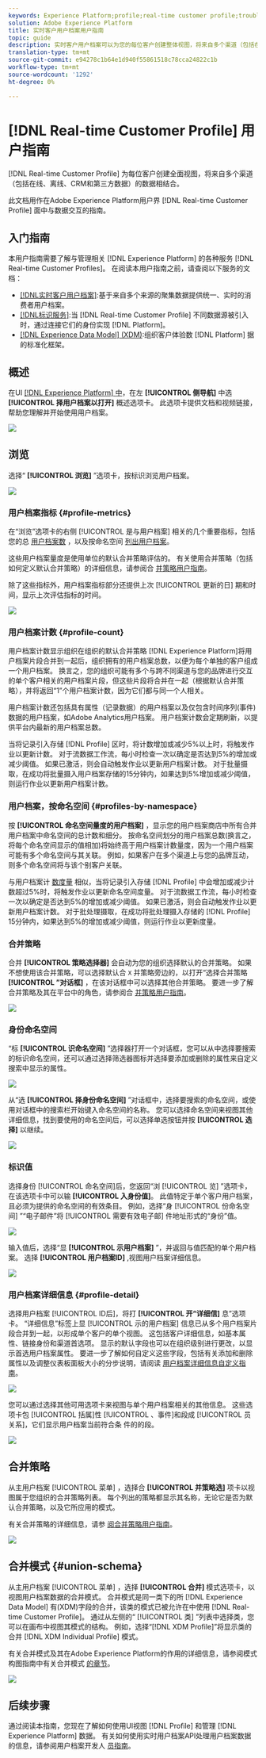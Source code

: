 ```yaml
---
keywords: Experience Platform;profile;real-time customer profile;troubleshooting;API;unified profile;Unified Profile;unified;Profile;rtcp;enable profile;Enable profile;Union schema;UNION PROFILE;union profile
solution: Adobe Experience Platform
title: 实时客户用户档案用户指南
topic: guide
description: 实时客户用户档案可以为您的每位客户创建整体视图，将来自多个渠道（包括在线、离线、CRM和第三方数据）的数据相结合。 此文档可作为与Adobe Experience Platform用户界面中实时用户档案交互的指南。
translation-type: tm+mt
source-git-commit: e94278c1b64e1d940f55861518c78cca24822c1b
workflow-type: tm+mt
source-wordcount: '1292'
ht-degree: 0%

---
```



# [!DNL Real-time Customer Profile] 用户指南

[!DNL Real-time Customer Profile] 为每位客户创建全面视图，将来自多个渠道（包括在线、离线、CRM和第三方数据）的数据相结合。

此文档用作在Adobe Experience Platform用户界 [!DNL Real-time Customer Profile] 面中与数据交互的指南。

## 入门指南

本用户指南需要了解与管理相关 [!DNL Experience Platform] 的各种服务 [!DNL Real-time Customer Profiles]。 在阅读本用户指南之前，请查阅以下服务的文档：

* [[!DNL实时客户用户档案]](../home.md):基于来自多个来源的聚集数据提供统一、实时的消费者用户档案。
* [[!DNL标识服务]](../../identity-service/home.md):当 [!DNL Real-time Customer Profile] 不同数据源被引入时，通过连接它们的身份实现 [!DNL Platform]。
* [[!DNL Experience Data Model] (XDM)](../../xdm/home.md):组织客户体验数 [!DNL Platform] 据的标准化框架。

## 概述

在UI [[!DNL Experience Platform] 中](http://platform.adobe.com)，在左 **[!UICONTROL 侧导航]** 中选 **[!UICONTROL 择用户档案以打开]** 概述选项卡。 此选项卡提供文档和视频链接，帮助您理解并开始使用用户档案。

![](../images/user-guide/profiles-overview.png)

## 浏览

选择“ **[!UICONTROL 浏览]** ”选项卡，按标识浏览用户档案。

![](../images/user-guide/profiles-browse.png)

### 用户档案指标 {#profile-metrics}

在“浏览”选项卡的右侧 [!UICONTROL 是与用户档案] 相关的几个重要指标，包括您的总 [用户档案数](#profile-count) ，以及按命名空间 [列出用户档案](#profiles-by-namespace)。

这些用户档案量度是使用单位的默认合并策略评估的。 有关使用合并策略（包括如何定义默认合并策略）的详细信息，请参阅合 [并策略用户指南](merge-policies.md)。

除了这些指标外，用户档案指标部分还提供上次 [!UICONTROL 更新的日] 期和时间，显示上次评估指标的时间。

![](../images/user-guide/profiles-profile-metrics.png)

### 用户档案计数 {#profile-count}

用户档案计数显示组织在组织的默认合并策略 [!DNL Experience Platform]将用户档案片段合并到一起后，组织拥有的用户档案总数，以便为每个单独的客户组成一个用户档案。 换言之，您的组织可能有多个与跨不同渠道与您的品牌进行交互的单个客户相关的用户档案片段，但这些片段将合并在一起（根据默认合并策略），并将返回“1”个用户档案计数，因为它们都与同一个人相关。

用户档案计数还包括具有属性（记录数据）的用户档案以及仅包含时间序列(事件)数据的用户档案，如Adobe Analytics用户档案。 用户档案计数会定期刷新，以提供平台内最新的用户档案总数。

当将记录引入存储 [!DNL Profile] 区时，将计数增加或减少5%以上时，将触发作业以更新计数。 对于流数据工作流，每小时检查一次以确定是否达到5%的增加或减少阈值。 如果已激活，则会自动触发作业以更新用户档案计数。 对于批量摄取，在成功将批量摄入用户档案存储的15分钟内，如果达到5%增加或减少阈值，则运行作业以更新用户档案计数。

### 用户档案，按命名空间 {#profiles-by-namespace}

按 **[!UICONTROL 命名空间量度的用户档案]** ，显示您的用户档案商店中所有合并用户档案中命名空间的总计数和细分。 按命名空间划分的用户档案总数(换言之，将每个命名空间显示的值相加)将始终高于用户档案计数量度，因为一个用户档案可能有多个命名空间与其关联。 例如，如果客户在多个渠道上与您的品牌互动，则多个命名空间将与该个别客户关联。

与用户档案计 [数度量](#profile-count) 相似，当将记录引入存储 [!DNL Profile] 中会增加或减少计数超过5%时，将触发作业以更新命名空间度量。 对于流数据工作流，每小时检查一次以确定是否达到5%的增加或减少阈值。 如果已激活，则会自动触发作业以更新用户档案计数。 对于批处理摄取，在成功将批处理摄入存储的 [!DNL Profile] 15分钟内，如果达到5%的增加或减少阈值，则运行作业以更新度量。

### 合并策略

合并 **[!UICONTROL 策略选择器]** 会自动为您的组织选择默认的合并策略。 如果不想使用该合并策略，可以选择默认合 `X` 并策略旁边的，以打开“选择合并策略 **[!UICONTROL ”对话框]** ，在该对话框中可以选择其他合并策略。 要进一步了解合并策略及其在平台中的角色，请参阅合 [并策略用户指南](merge-policies.md)。

![](../images/user-guide/profiles-search-merge-policy.png)

### 身份命名空间

“标 **[!UICONTROL 识命名空间]** ”选择器打开一个对话框，您可以从中选择要搜索的标识命名空间，还可以通过选择筛选器图标并选择要添加或删除的属性来自定义搜索中显示的属性。

![](../images/user-guide/profiles-search-filter.png)

从“选 **[!UICONTROL 择身份命名空间]** ”对话框中，选择要搜索的命名空间，或使用对话框中的搜索栏开始键入命名空间的名称。 您可以选择命名空间来视图其他详细信息，找到要使用的命名空间后，可以选择单选按钮并按 **[!UICONTROL 选择]** 以继续。

![](../images/user-guide/profiles-select-identity-namespace.png)

### 标识值

选择身份 [!UICONTROL 命名空间]后，您返回“浏 [!UICONTROL 览] ”选项卡，在该选项卡中可以输 **[!UICONTROL 入身份值]**。 此值特定于单个客户用户档案，且必须为提供的命名空间的有效条目。 例如，选择“身 [!UICONTROL 份命名空间] ”“电子邮件”将 [!UICONTROL 需要有效电子邮] 件地址形式的“身份”值。

![](../images/user-guide/profiles-show-profile.png)

输入值后，选择“显 **[!UICONTROL 示用户档案]** ”，并返回与值匹配的单个用户档案。 选择 **[!UICONTROL 用户档案ID]** ,视图用户档案详细信息。

![](../images/user-guide/profiles-display-profile.png)

### 用户档案详细信息 {#profile-detail}

选择用户档案 [!UICONTROL ID后]，将打 **[!UICONTROL 开“详细信]** 息”选项卡。 “详细信息”标签上显 [!UICONTROL 示的用户档案] 信息已从多个用户档案片段合并到一起，以形成单个客户的单个视图。 这包括客户详细信息，如基本属性、链接身份和渠道首选项。 显示的默认字段也可以在组织级别进行更改，以显示首选用户档案属性。 要进一步了解如何自定义这些字段，包括有关添加和删除属性以及调整仪表板面板大小的分步说明，请阅读 [用户档案详细信息自定义指南](profile-customization.md)。

![](../images/user-guide/profiles-profile-detail.png)

您可以通过选择其他可用选项卡来视图与单个用户档案相关的其他信息。 这些选项卡包 [!UICONTROL 括属]性 [!UICONTROL 、事件]和段成 [!UICONTROL 员关系]，它们显示用户档案当前符合条  件的的段。

![](../images/user-guide/profiles-attributes-events-segments.png)

## 合并策略

从主用户档案 [!UICONTROL 菜单] ，选择合 **[!UICONTROL 并策略选]** 项卡以视图属于您组织的合并策略列表。 每个列出的策略都显示其名称，无论它是否为默认合并策略，以及它所应用的模式。

有关合并策略的详细信息，请参 [阅合并策略用户指南](merge-policies.md)。

![](../images/user-guide/profiles-merge-policies.png)

## 合并模式 {#union-schema}

从主用户档案 [!UICONTROL 菜单] ，选择 **[!UICONTROL 合并]** 模式选项卡，以视图用户档案数据的合并模式。 合并模式是同一类下的所 [!DNL Experience Data Model] 有(XDM)字段的合并，该类的模式已被允许在中使用 [!DNL Real-time Customer Profile]。 通过从左侧的“ [!UICONTROL 类] ”列表中选择类，您可以在画布中视图其模式的结构。 例如，选择“[!DNL XDM Profile]”将显示类的合并 [!DNL XDM Individual Profile] 模式。

有关合并模式及其在Adobe Experience Platform的作用的详细信息，请参阅模式构图指南中有关合并模式 [的章节](../../xdm/schema/composition.md)。

![](../images/user-guide/profiles-union-schema.png)

## 后续步骤

通过阅读本指南，您现在了解如何使用UI视图 [!DNL Profile] 和管理 [!DNL Experience Platform] 数据。 有关如何使用实时用户档案API处理用户档案数据的信息，请参阅用户档案开发人 [员指南](../api/overview.md)。